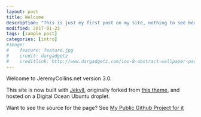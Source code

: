 ```yaml
---
layout: post
title: Welcome
description: "This is just my first post on my site, nothing to see here"
modified: 2017-01-23
tags: [sample post]
categories: [intro]
#image:
#    feature: feature.jpg
#    credit: dargadgetz
#    creditlink: http://www.dargadgetz.com/ios-8-abstract-wallpaper-pack-for-iphone-5s-5c-and-ipod-touch-retina/
---
```


Welcome to JeremyCollins.net version 3.0. 

This site is now built with [Jekyll](https://jekyllrb.com), originally forked from [this theme](https://github.com/aron-bordin/neo-hpstr-jekyll-theme), and hosted on a Digital Ocean Ubuntu droplet. 

Want to see the source for the page? See [My Public Github Project for it](https://github.com/jdodsoncollins/JeremyCollinsDotNet)